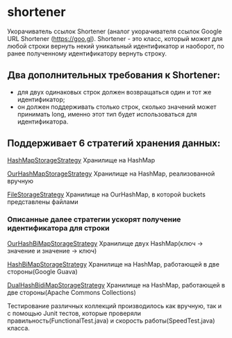 # shortener
Укорачиватель ссылок Shortener (аналог укорачивателя
ссылок Google URL Shortener (https://goo.gl). 
Shortener - это класс, который может для любой строки вернуть некий
уникальный идентификатор и наоборот, по ранее полученному идентификатору
вернуть строку.

## Два дополнительных требования к Shortener:
- для двух одинаковых строк должен возвращаться один и тот же идентификатор;
- он должен поддерживать столько строк, сколько значений может принимать long,
именно этот тип будет использоваться для идентификатора.

## Поддерживает 6 стратегий хранения данных:
[HashMapStorageStrategy](src/project/strategy/HashMapStorageStrategy.java)
Хранилище на HashMap

[OurHashMapStorageStrategy](src/project/strategy/OurHashMapStorageStrategy.java)
Хранилище на HashMap, реализованной вручную

[FileStorageStrategy](src/project/strategy/FileStorageStrategy.java)
Хранилище на OurHashMap, в которой buckets представлены файлами

### Описанные далее стратегии ускорят получение идентификатора для строки
[OurHashBiMapStorageStrategy](src/project/strategy/OurHashBiMapStorageStrategy.java)
Хранилище двух HashMap(ключ -> значение и значение -> ключ)

[HashBiMapStorageStrategy](src/project/strategy/HashBiMapStorageStrategy.java)
Хранилище на HashMap, работающей в две стороны(Google Guava)

[DualHashBidiMapStorageStrategy](src/project/strategy/DualHashBidiMapStorageStrategy.java)
Хранилище на HashMap, работающей в две стороны(Apache Commons Collections)

Тестирование различных коллекций производилось как вручную, так и с помощью Junit тестов, которые проверяли правильность(FunctionalTest.java) и скорость работы(SpeedTest.java) класса.

